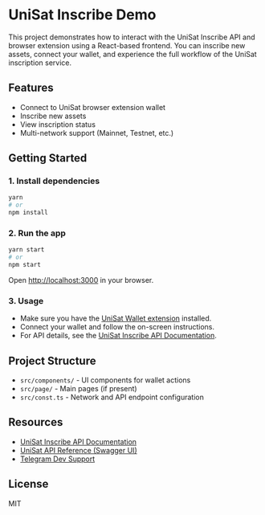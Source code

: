 # UniSat Inscribe Demo

This project demonstrates how to interact with the UniSat Inscribe API and browser extension using a React-based frontend. You can inscribe new assets, connect your wallet, and experience the full workflow of the UniSat inscription service.

## Features

- Connect to UniSat browser extension wallet
- Inscribe new assets
- View inscription status
- Multi-network support (Mainnet, Testnet, etc.)

## Getting Started

### 1. Install dependencies

```bash
yarn
# or
npm install
```

### 2. Run the app

```bash
yarn start
# or
npm start
```

Open [http://localhost:3000](http://localhost:3000) in your browser.

### 3. Usage

- Make sure you have the [UniSat Wallet extension](https://unisat.io/) installed.
- Connect your wallet and follow the on-screen instructions.
- For API details, see the [UniSat Inscribe API Documentation](https://github.com/unisat-wallet/unisat-dev-docs/blob/master/open-api/auto-generated/docs/inscribe.md).

## Project Structure

- `src/components/` - UI components for wallet actions
- `src/page/` - Main pages (if present)
- `src/const.ts` - Network and API endpoint configuration

## Resources

- [UniSat Inscribe API Documentation](https://github.com/unisat-wallet/unisat-dev-docs/blob/master/open-api/auto-generated/docs/inscribe.md)
- [UniSat API Reference (Swagger UI)](https://open-api.unisat.io/)
- [Telegram Dev Support](https://t.me/+w3I7K-OLj4JmODM1)

## License

MIT


